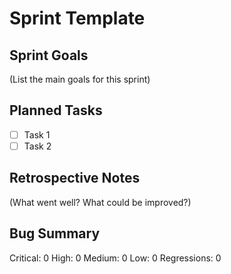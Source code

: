 # Sprint Template

## Sprint Goals

(List the main goals for this sprint)

## Planned Tasks
- [ ] Task 1
- [ ] Task 2

## Retrospective Notes

(What went well? What could be improved?)

## Bug Summary
Critical: 0
High: 0
Medium: 0
Low: 0
Regressions: 0

